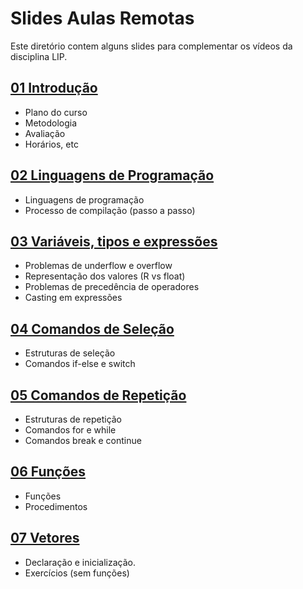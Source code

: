 # Slides Aulas Remotas

Este diretório contem alguns slides para complementar os vídeos da disciplina LIP.

 
## [01 Introdução](./01-intro)

 - Plano do curso
 - Metodologia 
 - Avaliação
 - Horários, etc
 
## [02 Linguagens de Programação](./02-ling-prog)

 - Linguagens de programação
 - Processo de compilação (passo a passo)

## [03 Variáveis, tipos e expressões](03-var-tipos)

 - Problemas de underflow e overflow 
 - Representação dos valores (R vs float)
 - Problemas de precedência de operadores
 - Casting em expressões 

## [04 Comandos de Seleção](04-if)
 - Estruturas de seleção
 - Comandos if-else e switch

## [05 Comandos de Repetição](05-loop)
 - Estruturas de repetição
 - Comandos for e while
 - Comandos break e continue

## [06 Funções](06-funcoes)
 - Funções
 - Procedimentos

## [07 Vetores](07-vetores)
 - Declaração e inicialização.
 - Exercícios (sem funções)
